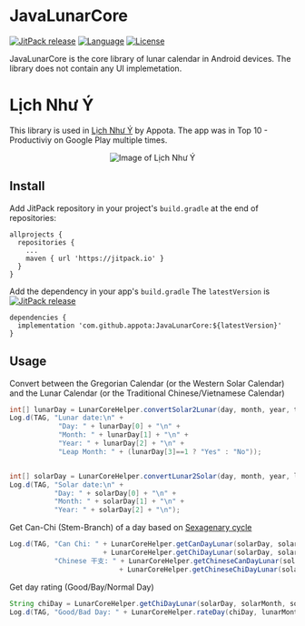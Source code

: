 # JavaLunarCore 
[![JitPack release](https://img.shields.io/badge/JitPack-1.0.2-green.svg)](https://github.com/appota/JavaLunarCore/releases/)
[![Language](https://img.shields.io/badge/language-java-orange.svg)](https://developer.android.com/guide/)
[![License](https://img.shields.io/badge/license-MIT-blue.svg)](https://github.com/appota/JavaLunarCore/blob/master/LICENSE)

JavaLunarCore is the core library of lunar calendar in Android devices. The library does not contain any UI implemetation.

# Lịch Như Ý
This library is used in [Lịch
 Như Ý](https://play.google.com/store/apps/details?id=com.material.lichnhuy) by Appota. The app was in Top 10 - Productiviy on Google Play multiple times.
 
  <p align="center"> 
    <img src="https://lh3.ggpht.com/OJqe8eU5repOIZZ-fVpT1pqPlYlaUi_mwvqNRWINKUZLyu1dvI2wEbzbFMuEqioEwPU=w1280-h665-rw" alt="Image of Lịch Như Ý">
 </p>
 

 
## Install
 
Add JitPack repository in your project's `build.gradle` at the end of repositories:

```
allprojects {
  repositories {
    ...
    maven { url 'https://jitpack.io' }
  }
}
```

Add the dependency in your app's `build.gradle`
The `latestVersion` is  [![JitPack release](https://img.shields.io/badge/JitPack-1.0.2-green.svg)](https://github.com/appota/JavaLunarCore/releases/)
```
dependencies {
  implementation 'com.github.appota:JavaLunarCore:${latestVersion}'
}
```

## Usage

Convert between the Gregorian Calendar (or the Western Solar Calendar) and the Lunar Calendar (or the Traditional Chinese/Vietnamese Calendar)

```java
int[] lunarDay = LunarCoreHelper.convertSolar2Lunar(day, month, year, timeZone);
Log.d(TAG, "Lunar date:\n" +
            "Day: " + lunarDay[0] + "\n" +
            "Month: " + lunarDay[1] + "\n" +
            "Year: " + lunarDay[2] + "\n" +
            "Leap Month: " + (lunarDay[3]==1 ? "Yes" : "No"));


int[] solarDay = LunarCoreHelper.convertLunar2Solar(day, month, year, lunarLeapMonth, timeZone);
Log.d(TAG, "Solar date:\n" +
           "Day: " + solarDay[0] + "\n" +
           "Month: " + solarDay[1] + "\n" +
           "Year: " + solarDay[2] + "\n");
```


Get Can-Chi (Stem-Branch) of a day based on [Sexagenary cycle](https://en.wikipedia.org/wiki/Sexagenary_cycle)

```java
Log.d(TAG, "Can Chi: " + LunarCoreHelper.getCanDayLunar(solarDay, solarMonth, solarYear) + " " 
                       + LunarCoreHelper.getChiDayLunar(solarDay, solarMonth, solarYear) + "\n" +
           "Chinese 干支: " + LunarCoreHelper.getChineseCanDayLunar(solarDay, solarMonth, solarYear) 
                           + LunarCoreHelper.getChineseChiDayLunar(solarDay, solarMonth, solarYear));
```


Get day rating (Good/Bay/Normal Day)

```java
String chiDay = LunarCoreHelper.getChiDayLunar(solarDay, solarMonth, solarYear);
Log.d(TAG, "Good/Bad Day: " + LunarCoreHelper.rateDay(chiDay, lunarMonth));
```
